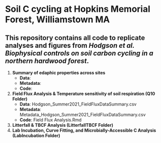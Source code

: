# Soil C cycling at Hopkins Memorial Forest, Williamstown MA
## This repository contains all code to replicate analyses and figures from *Hodgson et al.  Biophysical controls on soil carbon cycling in a northern hardwood forest*. 

1. **Summary of edaphic properties across sites**
   - **Data**:
   - **Metadata**:
   - **Code**:
2. **Field Flux Analysis & Temperature sensitivity of soil respiration (Q10 Folder)**
   - **Data**: Hodgson_Summer2021_FieldFluxDataSummary.csv
   - **Metadata**: Metadata_Hodgson_Summer2021_FieldFluxDataSummary.csv
   - **Code**: Field Flux Analysis.Rmd
3. **Litterfall & TBCF Analysis (LitterfallTBCF Folder)**
4. **Lab Incubation, Curve Fitting, and Microbially-Accessible C Analysis (LabIncubation Folder)**
